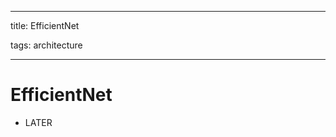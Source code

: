 
---

title: EfficientNet

tags: architecture 

---

# EfficientNet
- LATER




























